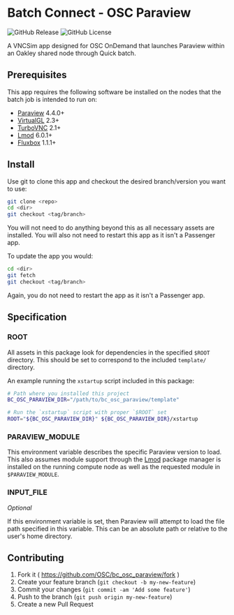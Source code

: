 # Batch Connect - OSC Paraview

![GitHub Release](https://img.shields.io/github/release/osc/bc_osc_paraview.svg)
![GitHub License](https://img.shields.io/github/license/osc/bc_osc_paraview.svg)

A VNCSim app designed for OSC OnDemand that launches Paraview within an Oakley
shared node through Quick batch.

## Prerequisites

This app requires the following software be installed on the nodes that the
batch job is intended to run on:

- [Paraview](http://www.paraview.org/) 4.4.0+
- [VirtualGL](http://www.virtualgl.org/) 2.3+
- [TurboVNC](http://www.turbovnc.org/) 2.1+
- [Lmod](https://www.tacc.utexas.edu/research-development/tacc-projects/lmod) 6.0.1+
- [Fluxbox](http://fluxbox.org/) 1.1.1+

## Install

Use git to clone this app and checkout the desired branch/version you want to
use:

```sh
git clone <repo>
cd <dir>
git checkout <tag/branch>
```

You will not need to do anything beyond this as all necessary assets are
installed. You will also not need to restart this app as it isn't a Passenger
app.

To update the app you would:

```sh
cd <dir>
git fetch
git checkout <tag/branch>
```

Again, you do not need to restart the app as it isn't a Passenger app.

## Specification

### ROOT

All assets in this package look for dependencies in the specified `$ROOT`
directory. This should be set to correspond to the included `template/`
directory.

An example running the `xstartup` script included in this package:

```sh
# Path where you installed this project
BC_OSC_PARAVIEW_DIR="/path/to/bc_osc_paraview/template"

# Run the `xstartup` script with proper `$ROOT` set
ROOT="${BC_OSC_PARAVIEW_DIR}" ${BC_OSC_PARAVIEW_DIR}/xstartup
```

### PARAVIEW_MODULE

This environment variable describes the specific Paraview version to load. This
also assumes module support through the
[Lmod](https://www.tacc.utexas.edu/research-development/tacc-projects/lmod)
package manager is installed on the running compute node as well as the
requested module in `$PARAVIEW_MODULE`.

### INPUT_FILE

*Optional*

If this environment variable is set, then Paraview will attempt to load the
file path specified in this variable. This can be an absolute path or relative
to the user's home directory.

## Contributing

1. Fork it ( https://github.com/OSC/bc_osc_paraview/fork )
2. Create your feature branch (`git checkout -b my-new-feature`)
3. Commit your changes (`git commit -am 'Add some feature'`)
4. Push to the branch (`git push origin my-new-feature`)
5. Create a new Pull Request
